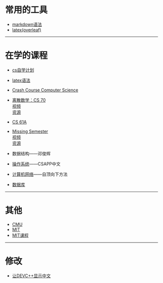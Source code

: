 # 常用的工具
- [markdown语法](https://github.com/Alice-James/workstation/blob/main/markdown/markdown%E8%AF%AD%E6%B3%95.md)  
- [latex(overleaf)](https://www.overleaf.com/project)
***
# 在学的课程
- [cs自学计划](https://csdiy.wiki/CS%E5%AD%A6%E4%B9%A0%E8%A7%84%E5%88%92/)
- [latex语法](https://www.overleaf.com/learn/latex/Free_online_introduction_to_LaTeX_(part_1))  
- [Crash Course Computer Science](https://www.bilibili.com/video/BV1EW411u7th)
- [离散数学：CS 70](https://inst.eecs.berkeley.edu/~cs70/archives.html)   
    [视频](https://www.bilibili.com/video/BV1mb4y1f7kG?spm_id_from=333.337.search-card.all.click&vd_source=c5550c64419255b2e8c726aed68d4de4)   
    [资源](https://github.com/PKUFlyingPig/UCB-CS70)
- [CS 61A](https://github.com/Alice-James/CS61A)
- [Missing Semester](https://missing.csail.mit.edu/2020/)   
    [视频](https://www.bilibili.com/video/BV1x7411H7wa?spm_id_from=333.337.search-card.all.click&vd_source=c5550c64419255b2e8c726aed68d4de4)   
    [资源](https://github.com/weijiew/codestep/tree/master/docs/book/missing)
    
- 数据结构——邓俊辉
- [操作系统](https://space.bilibili.com/202224425/channel/collectiondetail?sid=192498)——CSAPP中文
- [计算机网络](https://www.bilibili.com/video/BV1JV411t7ow/?vd_source=c5550c64419255b2e8c726aed68d4de4)——自顶向下方法
- [数据库](https://csdiy.wiki/%E6%95%B0%E6%8D%AE%E5%BA%93%E7%B3%BB%E7%BB%9F/15445/)
***
# 其他
- [CMU](http://coursecatalog.web.cmu.edu/schools-colleges/schoolofcomputerscience/undergraduatecomputerscience/#bscurriculumtextcontainer)  
- [MIT](https://github.com/Alice-James/workstation/files/8532202/6-3_roadmap.pdf)
- [MIT课程](https://eecsis.mit.edu/numbering.html#6.10xx)
***
# 修改
- [让DEVC++显示中文](https://github.com/Alice-James/workstation/blob/main/DEVC++/%E6%98%BE%E7%A4%BA%E4%B8%AD%E6%96%87.md)

